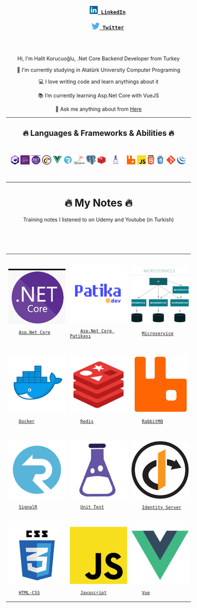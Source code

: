   <h3 align="center">
    <code>
      <a href="https://www.linkedin.com/in/halitkorucuoglu" target="_blank" title="LinkedIn Profile"><img width="22" src="https://raw.githubusercontent.com/korucuoglu/korucuoglu/main/images/linkedin.svg"> LinkedIn</a>
    </code>
     <code>
      <a href="https://twitter.com/Korucuoglu16" target="_blank" title="Twitter Profile"><img width="22" src="https://raw.githubusercontent.com/korucuoglu/korucuoglu/main/images/twitter.png"> Twitter</a>
    </code>
  </h3>

  <br>
  <div align="center">
    <p>Hi, I'm Halit Korucuoğlu, .Net Core Backend Developer from Turkey</p>
    <p>🔬 I'm currently studying in Atatürk University Computer Programing</p>
    <p>💻 I love writing code and learn anythings about it
    </p>
    <p>📚 I’m currently learning Asp.Net Core with VueJS </p>
   <p>
    💬 Ask me anything about from <a href="https://github.com/korucuoglu/korucuoglu/issues" title="Issues">Here</a> </p>
  </div>

  <hr>
  <h2 align="center">🔥 Languages & Frameworks & Abilities 🔥</h2>
  <br>
  <p align="center">
     <code><img title="C#" height="25" src="https://raw.githubusercontent.com/korucuoglu/korucuoglu/main/images/c-sharp.png"></code>
     <code><img title="Entity Framework" height="25" src="https://raw.githubusercontent.com/korucuoglu/korucuoglu/main/images/ef-core.png"></code>
     <code><img title=".Net Core" height="25" src="https://raw.githubusercontent.com/korucuoglu/korucuoglu/main/images/dotnet-core.png"></code>
     <code><img title="Identity Server" height="25" src="https://raw.githubusercontent.com/korucuoglu/korucuoglu/main/images/identity-server.png"></code>
     <code><img title="VueJs" height="25" src="https://raw.githubusercontent.com/korucuoglu/korucuoglu/main/images/vue.png"></code>
     <code><img title="SignalR" height="25" src="https://raw.githubusercontent.com/korucuoglu/korucuoglu/main/images/signalr.png"></code>
     <code><img title="MSSQL" height="25" src="https://raw.githubusercontent.com/korucuoglu/korucuoglu/main/images/mssql.png"></code>
     <code><img title="Postgres" height="25" src="https://raw.githubusercontent.com/korucuoglu/korucuoglu/main/images/postgres.png"></code>
     <code><img title="Redis" height="25" src="https://raw.githubusercontent.com/korucuoglu/korucuoglu/main/images/redis.png"></code>
     <code><img title="Unit Test" height="25" src="https://raw.githubusercontent.com/korucuoglu/korucuoglu/main/images/unit-test.png"></code>
     <code><img title="RabbitMQ" height="25" src="https://raw.githubusercontent.com/korucuoglu/korucuoglu/main/images/rabbitmq.png"></code>
     <code><img title="Javascript" height="25" src="https://raw.githubusercontent.com/korucuoglu/korucuoglu/main/images/javascript.svg"></code>
     <code><img title="HTML5" height="25" src="https://raw.githubusercontent.com/korucuoglu/korucuoglu/main/images/html5.svg"></code>
     <code><img title="CSS" height="25" src="https://raw.githubusercontent.com/korucuoglu/korucuoglu/main/images/css.svg"></code>
     <code><img title="Git" height="25" src="https://raw.githubusercontent.com/korucuoglu/korucuoglu/main/images/git-original.svg"></code>
     <code><img title="JQuery" height="25" src="https://raw.githubusercontent.com/korucuoglu/korucuoglu/main/images/jquery-original.svg"></code>
    
  </p>
  <br>
  <hr>
  <h1 align="center">🔥 My Notes 🔥</h1>

  <p align="center">Training notes I listened to on Udemy and Youtube (in Turkish)</p>

<code>
<div>
<table>
  <tr width="100%">
    <td width= "33%">
    <img src="https://raw.githubusercontent.com/korucuoglu/korucuoglu/main/images/dotnet-core.png" width="100%"><br>
    <a href="https://drive.google.com/file/d/12p4UyUdtLoz0vHDqmwl0z44jkVdyiprX/view" target="_blank">Asp.Net Core</span></a>
    </td>
    <td width="33%">
    <img src="https://raw.githubusercontent.com/korucuoglu/korucuoglu/main/images/patika.png" width="100%"><br>
    <a href="https://drive.google.com/file/d/19gfgNxv8EGWdkLs38_E8Po5fus9ImQqQ/view" target="blank">Asp.Net Core Patikası</a>
    </td>
    <td width="33%">
    <img src="https://raw.githubusercontent.com/korucuoglu/korucuoglu/main/images/microservice.png" width="100%"><br>
    <a href="https://drive.google.com/file/d/18I9NpnZXm_IknSZye7BJm8P5zgupZPpa/view" target="blank">Microservice</a>
  </tr>

   <tr width="100%">
    <td width= "33%">
    <img src="https://raw.githubusercontent.com/korucuoglu/korucuoglu/main/images/docker.png" width="100%"><br>
    <a href="https://drive.google.com/file/d/15PD9wrxOsnxXRaHbtoOwXP81i1GNbnEY/view" target="blank">Docker</a>
    </td>
    <td width="33%">
    <img src="https://raw.githubusercontent.com/korucuoglu/korucuoglu/main/images/redis.png" width="100%"><br>
    <a href="https://drive.google.com/file/d/15LJbO8GfH_89gzjCN11evwxOVylMtp71/view" target="blank">Redis</a>
    </td>
    <td width="33%">
    <img src="https://raw.githubusercontent.com/korucuoglu/korucuoglu/main/images/rabbitmq.png" width="100%"><br>
    <a href="https://drive.google.com/file/d/1RwmsyIuT3riC7sCovGcd827pK2-uNUVV/view" target="blank">RabbitMQ</a>
  </tr>

  <tr width="100%">
    <td width= "33%">
    <img src="https://raw.githubusercontent.com/korucuoglu/korucuoglu/main/images/signalr.png" width="100%"><br>
    <a href="https://drive.google.com/file/d/1Bg3-tV4vMRJn4-u9slbLKHIJAP0gtM8b/view" target="blank">SignalR</a>
    </td>
    <td width="33%">
    <img src="https://raw.githubusercontent.com/korucuoglu/korucuoglu/main/images/unit-test1.png" width="100%"><br>
    <a href="https://drive.google.com/file/d/1UjY5WV8qKcpcsgKMcaYjmqsCPy7boSgy/view" target="blank">Unit Test</a>
    </td>
    <td width="33%">
    <img src="https://raw.githubusercontent.com/korucuoglu/korucuoglu/main/images/identity-server.png" width="100%"><br>
    <a href="https://drive.google.com/file/d/12hZfDabcUWNzgJYAppVdTWUoeuDJOOl4/view" target="blank">Identity Server</a>
  </tr>

  <tr width="100%">
    <td width= "33%">
    <img src="https://raw.githubusercontent.com/korucuoglu/korucuoglu/main/images/css.svg" width="100%"><br>
    <a href="https://drive.google.com/file/d/15agRhvRSZNx_dtfIPS5fLmiqls0T0s-m/view" target="blank">HTML-CSS</a>
    </td>
    <td width="33%">
    <img src="https://raw.githubusercontent.com/korucuoglu/korucuoglu/main/images/javascript.svg" width="100%"><br>
    <a href="https://drive.google.com/file/d/176f6H7Ls0CGqXQHX1mBtcs9u7EjfVd1r/view" target="blank">Javascript</a>
    </td>
    <td width="33%">
    <img src="https://raw.githubusercontent.com/korucuoglu/korucuoglu/main/images/vue.png" width="100%"><br>
    <a href="https://drive.google.com/file/d/156xDOTzgkMl2JhuY-3pbnN6I9qJXo2aB/view" target="blank">Vue</a>
  </tr>
</table>

</div>

</code>
